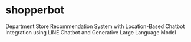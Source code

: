 # shopperbot
Department Store Recommendation System with Location-Based Chatbot Integration using LINE Chatbot and Generative Large Language Model
